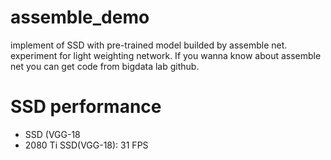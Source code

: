 # assemble_demo
implement of SSD with pre-trained model builded by assemble net. experiment for light weighting network.
If you wanna know about assemble net you can get code from bigdata lab github.

# SSD performance
* SSD (VGG-18 
* 2080 Ti SSD(VGG-18): 31 FPS


